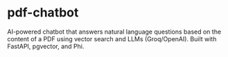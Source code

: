 # pdf-chatbot
AI-powered chatbot that answers natural language questions based on the content of a PDF using vector search and LLMs (Groq/OpenAI). Built with FastAPI, pgvector, and Phi.
